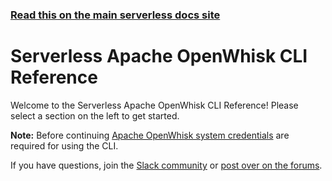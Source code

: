 <!--
title: Serverless - Apache OpenWhisk - CLI Reference
menuText: CLI Reference
layout: Doc
-->

<!-- DOCS-SITE-LINK:START automatically generated  -->

### [Read this on the main serverless docs site](https://www.serverless.com/framework/docs/providers/openwhisk/cli-reference/)

<!-- DOCS-SITE-LINK:END -->

# Serverless Apache OpenWhisk CLI Reference

Welcome to the Serverless Apache OpenWhisk CLI Reference! Please select a section on the left to get started.

**Note:** Before continuing [Apache OpenWhisk system credentials](../guide/credentials.md) are required for using the CLI.

If you have questions, join the [Slack community](https://serverless.com/slack) or [post over on the forums](http://forum.serverless.com/).
